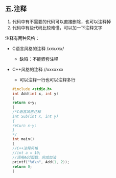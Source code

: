 ## 五.注释

1. 代码中有不需要的代码可以直接删除，也可以注释掉
2. 代码中有些代码比较难懂，可以加一下注释文字

注释有两种风格：

- C语言风格的注释 /*xxxxxx*/

  -  缺陷：不能嵌套注释

- C++风格的注释 //xxxxxxx

  -  可以注释一行也可以注释多行

  

  ```C
  #include <stdio.h>
  int Add(int x, int y)
  {
  return x+y;
  }
  /*C语言风格注释
  int Sub(int x, int y)
  {
  return x-y;
  }
  */
  int main()
  {
  //C++注释风格
  //int a = 10;
  //调用Add函数，完成加法
  printf("%d\n", Add(1, 2));
  return 0;
  }
  ```

  

  



